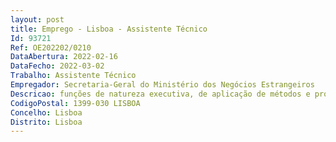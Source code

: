 ```yaml
--- 
layout: post
title: Emprego - Lisboa - Assistente Técnico
Id: 93721
Ref: OE202202/0210
DataAbertura: 2022-02-16
DataFecho: 2022-03-02
Trabalho: Assistente Técnico
Empregador: Secretaria-Geral do Ministério dos Negócios Estrangeiros
Descricao: funções de natureza executiva, de aplicação de métodos e processos com base em diretivas bem definidas e instruções gerais, de grau médio de complexidade, ao nível do apoio técnico administrativo e secretariado, consubstanciado a)	No atendimento telefónico b)	No registo de entradas  saídas de documentos e respetiva expedição c)	Em promover a criação e controlo de processos d)	Em promover o tratamento do arquivo físico e digital e)	Em promover a gestão e arquivo documental, registando a correspondência recebida e expedida no sistema de gestão documental f)	Em promover a gestão dos recursos materiais g)	Em pesquisar e disponibilizar documentos para consulta h)	Elaboração de tabelas e folhas de cálculo em Excel.
CodigoPostal: 1399-030 LISBOA
Concelho: Lisboa
Distrito: Lisboa
--- 
```


